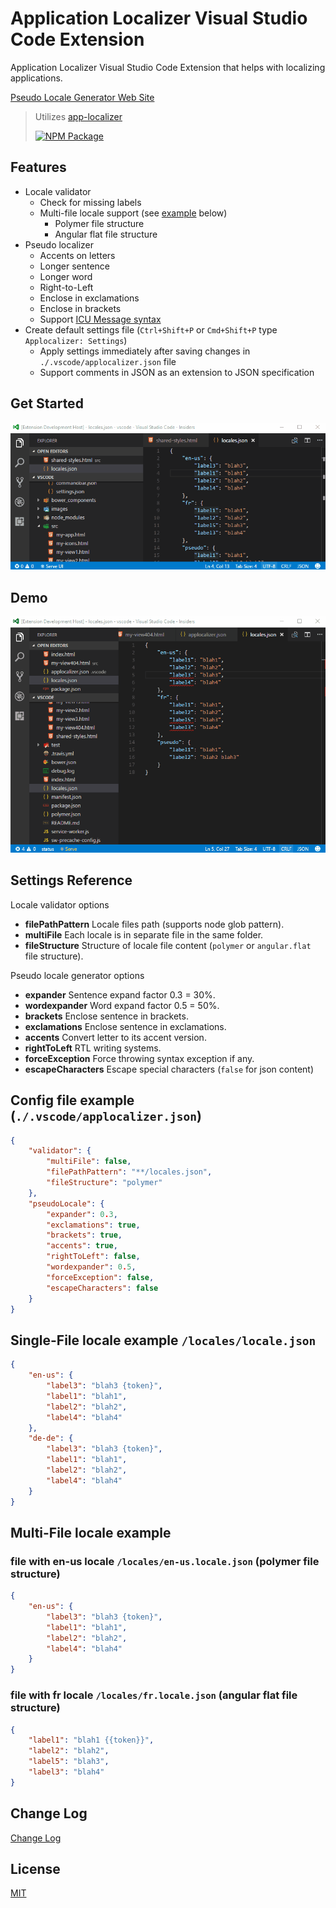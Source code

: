 # Application Localizer Visual Studio Code Extension

Application Localizer Visual Studio Code Extension that helps with localizing applications.

[Pseudo Locale Generator Web Site](https://ppatotski.github.io/app-localizer/)

> Utilizes [app-localizer](https://github.com/ppatotski/app-localizer)
>
> [![NPM Package](https://img.shields.io/npm/v/app-localizer.svg)](https://www.npmjs.com/package/app-localizer)

## Features

* Locale validator
	- Check for missing labels
	- Multi-file locale support (see [example](#multi-file-locale-example) below)
		* Polymer file structure
		* Angular flat file structure
* Pseudo localizer
    - Accents on letters
    - Longer sentence
    - Longer word
    - Right-to-Left
    - Enclose in exclamations
    - Enclose in brackets
	- Support [ICU Message syntax](https://formatjs.io/guides/message-syntax/)
* Create default settings file (`Ctrl+Shift+P` or `Cmd+Shift+P` type `Applocalizer: Settings`)
	- Apply settings immediately after saving changes in `./.vscode/applocalizer.json` file
	- Support comments in JSON as an extension to JSON specification

## Get Started

[![Get Started](getstarted.gif)](getstarted.gif)

## Demo

[![Demo](demo.gif)](demo.gif)

## Settings Reference

Locale validator options
* **filePathPattern** Locale files path (supports node glob pattern).
* **multiFile** Each locale is in separate file in the same folder.
* **fileStructure** Structure of locale file content (`polymer` or `angular.flat` file structure).

Pseudo locale generator options
* **expander** Sentence expand factor 0.3 = 30%.
* **wordexpander** Word expand factor 0.5 = 50%.
* **brackets** Enclose sentence in brackets.
* **exclamations** Enclose sentence in exclamations.
* **accents** Convert letter to its accent version.
* **rightToLeft** RTL writing systems.
* **forceException** Force throwing syntax exception if any.
* **escapeCharacters** Escape special characters (`false` for json content)

## Config file example (`./.vscode/applocalizer.json`)
```json
{
	"validator": {
		"multiFile": false,
		"filePathPattern": "**/locales.json",
		"fileStructure": "polymer"
	},
	"pseudoLocale": {
		"expander": 0.3,
		"exclamations": true,
		"brackets": true,
		"accents": true,
		"rightToLeft": false,
		"wordexpander": 0.5,
		"forceException": false,
		"escapeCharacters": false
	}
}
```

## Single-File locale example `/locales/locale.json`
```json
{
	"en-us": {
		"label3": "blah3 {token}",
		"label1": "blah1",
		"label2": "blah2",
		"label4": "blah4"
	},
	"de-de": {
		"label3": "blah3 {token}",
		"label1": "blah1",
		"label2": "blah2",
		"label4": "blah4"
	}
}
```

## Multi-File locale example

### file with en-us locale `/locales/en-us.locale.json` (polymer file structure)
```json
{
	"en-us": {
		"label3": "blah3 {token}",
		"label1": "blah1",
		"label2": "blah2",
		"label4": "blah4"
	}
}
```

### file with fr locale `/locales/fr.locale.json` (angular flat file structure)
```json
{
	"label1": "blah1 {{token}}",
	"label2": "blah2",
	"label5": "blah3",
	"label3": "blah4"
}
```

## Change Log

[Change Log](CHANGELOG.md)

## License

[MIT](LICENSE.md)
